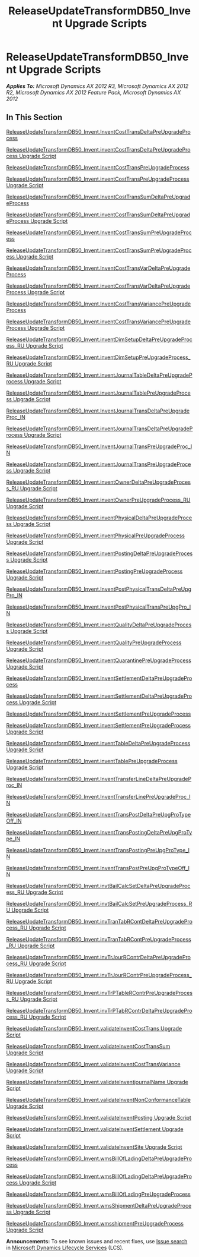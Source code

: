 ﻿---
title: ReleaseUpdateTransformDB50_Invent Upgrade Scripts
TOCTitle: ReleaseUpdateTransformDB50_Invent Upgrade Scripts
ms:assetid: 58cbaf94-2037-4a23-8a4d-bd145f02f11b
ms:mtpsurl: https://msdn.microsoft.com/en-us/library/JJ736261(v=AX.60)
ms:contentKeyID: 49708436
ms.date: 05/18/2015
mtps_version: v=AX.60
---

# ReleaseUpdateTransformDB50\_Invent Upgrade Scripts 


_**Applies To:** Microsoft Dynamics AX 2012 R3, Microsoft Dynamics AX 2012 R2, Microsoft Dynamics AX 2012 Feature Pack, Microsoft Dynamics AX 2012_

## In This Section

[ReleaseUpdateTransformDB50\_Invent.InventCostTransDeltaPreUpgradeProcess](releaseupdatetransformdb50-invent-inventcosttransdeltapreupgradeprocess.md)

[ReleaseUpdateTransformDB50\_Invent.inventCostTransDeltaPreUpgradeProcess Upgrade Script](releaseupdatetransformdb50-invent-inventcosttransdeltapreupgradeprocess-upgrade-script.md)

[ReleaseUpdateTransformDB50\_Invent.InventCostTransPreUpgradeProcess](releaseupdatetransformdb50-invent-inventcosttranspreupgradeprocess.md)

[ReleaseUpdateTransformDB50\_Invent.inventCostTransPreUpgradeProcess Upgrade Script](releaseupdatetransformdb50-invent-inventcosttranspreupgradeprocess-upgrade-script.md)

[ReleaseUpdateTransformDB50\_Invent.InventCostTransSumDeltaPreUpgradeProcess](releaseupdatetransformdb50-invent-inventcosttranssumdeltapreupgradeprocess.md)

[ReleaseUpdateTransformDB50\_Invent.inventCostTransSumDeltaPreUpgradeProcess Upgrade Script](releaseupdatetransformdb50-invent-inventcosttranssumdeltapreupgradeprocess-upgrade-script.md)

[ReleaseUpdateTransformDB50\_Invent.InventCostTransSumPreUpgradeProcess](releaseupdatetransformdb50-invent-inventcosttranssumpreupgradeprocess.md)

[ReleaseUpdateTransformDB50\_Invent.inventCostTransSumPreUpgradeProcess Upgrade Script](releaseupdatetransformdb50-invent-inventcosttranssumpreupgradeprocess-upgrade-script.md)

[ReleaseUpdateTransformDB50\_Invent.InventCostTransVarDeltaPreUpgradeProcess](releaseupdatetransformdb50-invent-inventcosttransvardeltapreupgradeprocess.md)

[ReleaseUpdateTransformDB50\_Invent.inventCostTransVarDeltaPreUpgradeProcess Upgrade Script](releaseupdatetransformdb50-invent-inventcosttransvardeltapreupgradeprocess-upgrade-script.md)

[ReleaseUpdateTransformDB50\_Invent.InventCostTransVariancePreUpgradeProcess](releaseupdatetransformdb50-invent-inventcosttransvariancepreupgradeprocess.md)

[ReleaseUpdateTransformDB50\_Invent.inventCostTransVariancePreUpgradeProcess Upgrade Script](releaseupdatetransformdb50-invent-inventcosttransvariancepreupgradeprocess-upgrade-script.md)

[ReleaseUpdateTransformDB50\_Invent.inventDimSetupDeltaPreUpgradeProcess\_RU Upgrade Script](releaseupdatetransformdb50-invent-inventdimsetupdeltapreupgradeprocess-ru-upgrade-script.md)

[ReleaseUpdateTransformDB50\_Invent.inventDimSetupPreUpgradeProcess\_RU Upgrade Script](releaseupdatetransformdb50-invent-inventdimsetuppreupgradeprocess-ru-upgrade-script.md)

[ReleaseUpdateTransformDB50\_Invent.inventJournalTableDeltaPreUpgradeProcess Upgrade Script](releaseupdatetransformdb50-invent-inventjournaltabledeltapreupgradeprocess-upgrade-script.md)

[ReleaseUpdateTransformDB50\_Invent.inventJournalTablePreUpgradeProcess Upgrade Script](releaseupdatetransformdb50-invent-inventjournaltablepreupgradeprocess-upgrade-script.md)

[ReleaseUpdateTransformDB50\_Invent.InventJournalTransDeltaPreUpgradeProc\_IN](releaseupdatetransformdb50-invent-inventjournaltransdeltapreupgradeproc-in.md)

[ReleaseUpdateTransformDB50\_Invent.inventJournalTransDeltaPreUpgradeProcess Upgrade Script](releaseupdatetransformdb50-invent-inventjournaltransdeltapreupgradeprocess-upgrade-script.md)

[ReleaseUpdateTransformDB50\_Invent.InventJournalTransPreUpgradeProc\_IN](releaseupdatetransformdb50-invent-inventjournaltranspreupgradeproc-in.md)

[ReleaseUpdateTransformDB50\_Invent.inventJournalTransPreUpgradeProcess Upgrade Script](releaseupdatetransformdb50-invent-inventjournaltranspreupgradeprocess-upgrade-script.md)

[ReleaseUpdateTransformDB50\_Invent.inventOwnerDeltaPreUpgradeProcess\_RU Upgrade Script](releaseupdatetransformdb50-invent-inventownerdeltapreupgradeprocess-ru-upgrade-script.md)

[ReleaseUpdateTransformDB50\_Invent.inventOwnerPreUpgradeProcess\_RU Upgrade Script](releaseupdatetransformdb50-invent-inventownerpreupgradeprocess-ru-upgrade-script.md)

[ReleaseUpdateTransformDB50\_Invent.inventPhysicalDeltaPreUpgradeProcess Upgrade Script](releaseupdatetransformdb50-invent-inventphysicaldeltapreupgradeprocess-upgrade-script.md)

[ReleaseUpdateTransformDB50\_Invent.inventPhysicalPreUpgradeProcess Upgrade Script](releaseupdatetransformdb50-invent-inventphysicalpreupgradeprocess-upgrade-script.md)

[ReleaseUpdateTransformDB50\_Invent.inventPostingDeltaPreUpgradeProcess Upgrade Script](releaseupdatetransformdb50-invent-inventpostingdeltapreupgradeprocess-upgrade-script.md)

[ReleaseUpdateTransformDB50\_Invent.inventPostingPreUpgradeProcess Upgrade Script](releaseupdatetransformdb50-invent-inventpostingpreupgradeprocess-upgrade-script.md)

[ReleaseUpdateTransformDB50\_Invent.InventPostPhysicalTransDeltaPreUpgPro\_IN](releaseupdatetransformdb50-invent-inventpostphysicaltransdeltapreupgpro-in.md)

[ReleaseUpdateTransformDB50\_Invent.InventPostPhysicalTransPreUpgPro\_IN](releaseupdatetransformdb50-invent-inventpostphysicaltranspreupgpro-in.md)

[ReleaseUpdateTransformDB50\_Invent.inventQualityDeltaPreUpgradeProcess Upgrade Script](releaseupdatetransformdb50-invent-inventqualitydeltapreupgradeprocess-upgrade-script.md)

[ReleaseUpdateTransformDB50\_Invent.inventQualityPreUpgradeProcess Upgrade Script](releaseupdatetransformdb50-invent-inventqualitypreupgradeprocess-upgrade-script.md)

[ReleaseUpdateTransformDB50\_Invent.inventQuarantinePreUpgradeProcess Upgrade Script](releaseupdatetransformdb50-invent-inventquarantinepreupgradeprocess-upgrade-script.md)

[ReleaseUpdateTransformDB50\_Invent.InventSettlementDeltaPreUpgradeProcess](releaseupdatetransformdb50-invent-inventsettlementdeltapreupgradeprocess.md)

[ReleaseUpdateTransformDB50\_Invent.inventSettlementDeltaPreUpgradeProcess Upgrade Script](releaseupdatetransformdb50-invent-inventsettlementdeltapreupgradeprocess-upgrade-script.md)

[ReleaseUpdateTransformDB50\_Invent.InventSettlementPreUpgradeProcess](releaseupdatetransformdb50-invent-inventsettlementpreupgradeprocess.md)

[ReleaseUpdateTransformDB50\_Invent.inventSettlementPreUpgradeProcess Upgrade Script](releaseupdatetransformdb50-invent-inventsettlementpreupgradeprocess-upgrade-script.md)

[ReleaseUpdateTransformDB50\_Invent.inventTableDeltaPreUpgradeProcess Upgrade Script](releaseupdatetransformdb50-invent-inventtabledeltapreupgradeprocess-upgrade-script.md)

[ReleaseUpdateTransformDB50\_Invent.inventTablePreUpgradeProcess Upgrade Script](releaseupdatetransformdb50-invent-inventtablepreupgradeprocess-upgrade-script.md)

[ReleaseUpdateTransformDB50\_Invent.InventTransferLineDeltaPreUpgradeProc\_IN](releaseupdatetransformdb50-invent-inventtransferlinedeltapreupgradeproc-in.md)

[ReleaseUpdateTransformDB50\_Invent.InventTransferLinePreUpgradeProc\_IN](releaseupdatetransformdb50-invent-inventtransferlinepreupgradeproc-in.md)

[ReleaseUpdateTransformDB50\_Invent.InventTransPostDeltaPreUpgProTypeOff\_IN](releaseupdatetransformdb50-invent-inventtranspostdeltapreupgprotypeoff-in.md)

[ReleaseUpdateTransformDB50\_Invent.InventTransPostingDeltaPreUpgProType\_IN](releaseupdatetransformdb50-invent-inventtranspostingdeltapreupgprotype-in.md)

[ReleaseUpdateTransformDB50\_Invent.InventTransPostingPreUpgProType\_IN](releaseupdatetransformdb50-invent-inventtranspostingpreupgprotype-in.md)

[ReleaseUpdateTransformDB50\_Invent.InventTransPostPreUpgProTypeOff\_IN](releaseupdatetransformdb50-invent-inventtranspostpreupgprotypeoff-in.md)

[ReleaseUpdateTransformDB50\_Invent.invtBailCalcSetDeltaPreUpgradeProcess\_RU Upgrade Script](releaseupdatetransformdb50-invent-invtbailcalcsetdeltapreupgradeprocess-ru-upgrade-script.md)

[ReleaseUpdateTransformDB50\_Invent.invtBailCalcSetPreUpgradeProcess\_RU Upgrade Script](releaseupdatetransformdb50-invent-invtbailcalcsetpreupgradeprocess-ru-upgrade-script.md)

[ReleaseUpdateTransformDB50\_Invent.invTranTabRContDeltaPreUpgradeProcess\_RU Upgrade Script](releaseupdatetransformdb50-invent-invtrantabrcontdeltapreupgradeprocess-ru-upgrade-script.md)

[ReleaseUpdateTransformDB50\_Invent.invTranTabRContPreUpgradeProcess\_RU Upgrade Script](releaseupdatetransformdb50-invent-invtrantabrcontpreupgradeprocess-ru-upgrade-script.md)

[ReleaseUpdateTransformDB50\_Invent.invTrJourRContrDeltaPreUpgradeProcess\_RU Upgrade Script](releaseupdatetransformdb50-invent-invtrjourrcontrdeltapreupgradeprocess-ru-upgrade-script.md)

[ReleaseUpdateTransformDB50\_Invent.invTrJourRContrPreUpgradeProcess\_RU Upgrade Script](releaseupdatetransformdb50-invent-invtrjourrcontrpreupgradeprocess-ru-upgrade-script.md)

[ReleaseUpdateTransformDB50\_Invent.invTrPTableRContrPreUpgradeProcess\_RU Upgrade Script](releaseupdatetransformdb50-invent-invtrptablercontrpreupgradeprocess-ru-upgrade-script.md)

[ReleaseUpdateTransformDB50\_Invent.invTrPTabRContrDeltaPreUpgradeProcess\_RU Upgrade Script](releaseupdatetransformdb50-invent-invtrptabrcontrdeltapreupgradeprocess-ru-upgrade-script.md)

[ReleaseUpdateTransformDB50\_Invent.validateInventCostTrans Upgrade Script](releaseupdatetransformdb50-invent-validateinventcosttrans-upgrade-script.md)

[ReleaseUpdateTransformDB50\_Invent.validateInventCostTransSum Upgrade Script](releaseupdatetransformdb50-invent-validateinventcosttranssum-upgrade-script.md)

[ReleaseUpdateTransformDB50\_Invent.validateInventCostTransVariance Upgrade Script](releaseupdatetransformdb50-invent-validateinventcosttransvariance-upgrade-script.md)

[ReleaseUpdateTransformDB50\_Invent.validateInventjournalName Upgrade Script](releaseupdatetransformdb50-invent-validateinventjournalname-upgrade-script.md)

[ReleaseUpdateTransformDB50\_Invent.validateInventNonConformanceTable Upgrade Script](releaseupdatetransformdb50-invent-validateinventnonconformancetable-upgrade-script.md)

[ReleaseUpdateTransformDB50\_Invent.validateInventPosting Upgrade Script](releaseupdatetransformdb50-invent-validateinventposting-upgrade-script.md)

[ReleaseUpdateTransformDB50\_Invent.validateInventSettlement Upgrade Script](releaseupdatetransformdb50-invent-validateinventsettlement-upgrade-script.md)

[ReleaseUpdateTransformDB50\_Invent.validateInventSite Upgrade Script](releaseupdatetransformdb50-invent-validateinventsite-upgrade-script.md)

[ReleaseUpdateTransformDB50\_Invent.wmsBillOfLadingDeltaPreUpgradeProcess](releaseupdatetransformdb50-invent-wmsbillofladingdeltapreupgradeprocess.md)

[ReleaseUpdateTransformDB50\_Invent.wmsBillOfLadingDeltaPreUpgradeProcess Upgrade Script](releaseupdatetransformdb50-invent-wmsbillofladingdeltapreupgradeprocess-upgrade-script.md)

[ReleaseUpdateTransformDB50\_Invent.wmsBillOfLadingPreUpgradeProcess](releaseupdatetransformdb50-invent-wmsbillofladingpreupgradeprocess.md)

[ReleaseUpdateTransformDB50\_Invent.wmsShipmentDeltaPreUpgradeProcess Upgrade Script](releaseupdatetransformdb50-invent-wmsshipmentdeltapreupgradeprocess-upgrade-script.md)

[ReleaseUpdateTransformDB50\_Invent.wmsshipmentPreUpgradeProcess Upgrade Script](releaseupdatetransformdb50-invent-wmsshipmentpreupgradeprocess-upgrade-script.md)

  
**Announcements:** To see known issues and recent fixes, use [Issue search](http://go.microsoft.com/fwlink/?linkid=389258) in [Microsoft Dynamics Lifecycle Services](http://go.microsoft.com/fwlink/?linkid=306505) (LCS).

